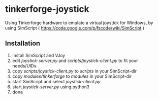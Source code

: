 tinkerforge-joystick
====================

Using Tinkerforge hardware to emulate a virtual joystick for Windows, by using SimScript ( https://code.google.com/p/fscode/wiki/SimScript ) 

## Installation

1. install SimScript and VJoy
2. edit _joystick-server.py_ and _scripts/joystick-client.py_ to fit your needs/UIDs
3. copy _scripts/joystick-client.py_ to _scripts_ in your SimScript-dir
4. copy _modules/tinkerforge_ to _modules_ in your SimScript-dir
5. start SimScript and select _joystick-client.py_
6. start _joystick-server.py_ using python3
7. done

